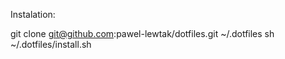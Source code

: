 Instalation:

git clone git@github.com:pawel-lewtak/dotfiles.git ~/.dotfiles
sh ~/.dotfiles/install.sh

